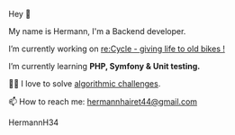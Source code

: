 Hey 👋

My name is Hermann, I'm a Backend developer.

I’m currently working on [re:Cycle - giving life to old bikes !](https://www.recycle-velo.me/)

I’m currently learning **PHP, Symfony & Unit testing.**

👨‍💻 I love to solve [algorithmic challenges](https://www.codewars.com/users/HermannH).

📫 How to reach me: hermannhairet44@gmail.com


HermannH34
